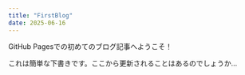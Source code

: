 ```yaml
---
title: "FirstBlog"
date: 2025-06-16
---
```


GitHub Pagesでの初めてのブログ記事へようこそ！

これは簡単な下書きです。ここから更新されることはあるのでしょうか…
